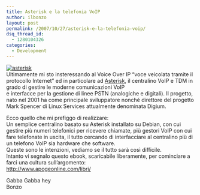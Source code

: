 ```yaml
---
title: Asterisk e la telefonia VoIP
author: ilbonzo
layout: post
permalink: /2007/10/27/asterisk-e-la-telefonia-voip/
dsq_thread_id:
  - 1280104326
categories:
  - Development
---
```

<p><a href='http://www.asterisk.org' title='asterisk'><img src='http://magni.me/wp-content/uploads/2007/10/asterisk_logo1.jpg' alt='asterisk' /></a><br />
Ultimamente mi sto insteressando al Voice Over IP &#8220;voce veicolata tramite il protocollo Internet&#8221; ed in particolare ad <a href="http://www.asterisk.org/">Asterisk</a>, il centralino VoIP e TDM in grado di gestire le moderne comunicazioni VoIP<br />
e interfacce per la gestione di linee PSTN (analogiche e digitali). Il progetto, nato nel 2001 ha come principale sviluppatore nonché direttore del progetto Mark Spencer di Linux Services attualmente denominata Digium.</p>
<p>Ecco quello che mi prefiggo di realizzare:<br />
Un semplice centralino basato su Asterisk installato su Debian, con cui gestire più numeri telefonici per ricevere chiamate, più gestori VoIP con cui fare telefonate in uscita, il tutto cercando di interfacciare al centralino più di un telefono VoIP sia hardware che software.<br />
Queste sono le intenzioni, vediamo se il tutto sarà così difficile.<br />
Intanto vi segnalo questo ebook, scaricabile liberamente, per cominciare a farci una cultura sull&#8217;argomento:<br />
<a href="http://www.apogeonline.com/libri/88-503-1041-2/scheda">http://www.apogeonline.com/libri/</a></p>
<p>Gabba Gabba hey<br />
Bonzo</p>
